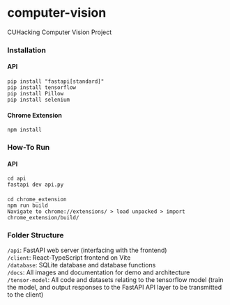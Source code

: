 # computer-vision
CUHacking Computer Vision Project

### Installation
#### API
```
pip install "fastapi[standard]"
pip install tensorflow
pip install Pillow
pip install selenium
```
#### Chrome Extension
```
npm install
```

### How-To Run
#### API
```
cd api
fastapi dev api.py
```
####
```
cd chrome_extension
npm run build
Navigate to chrome://extensions/ > load unpacked > import chrome_extension/build/
```

### Folder Structure
`/api`: FastAPI web server (interfacing with the frontend)  
`/client`: React-TypeScript frontend on Vite  
`/database`: SQLite database and database functions  
`/docs`: All images and documentation for demo and architecture  
`/tensor-model`: All code and datasets relating to the tensorflow model (train the model, and output responses to the FastAPI API layer to be transmitted to the client)  
